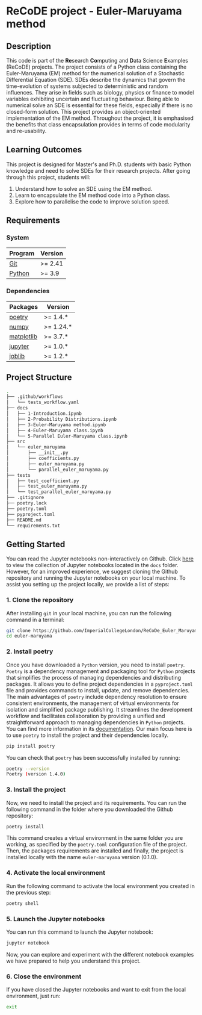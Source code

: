 # ReCoDE project - Euler-Maruyama method

## Description

This code is part of the **Re**search **Co**mputing and **D**ata Science **E**xamples (ReCoDE) projects. 
The project consists of a Python class containing the Euler-Maruyama (EM) method for the numerical solution
of a Stochastic Differential Equation (SDE). SDEs describe the dynamics that govern the time-evolution of 
systems subjected to deterministic and random influences. They arise in fields such as biology, physics or 
finance to model variables exhibiting uncertain and fluctuating behaviour. Being able to numerical solve an SDE 
is essential for these fields, especially if there is no closed-form solution. This project provides an 
object-oriented implementation of the EM method. Throughout the project, it is emphasised the benefits that
class encapsulation provides in terms of code modularity and re-usability.

## Learning Outcomes
This project is designed for Master's and Ph.D. students with basic Python knowledge and need to solve SDEs
for their research projects. After going through this project, students will:

1. Understand how to solve an SDE using the EM method.
2. Learn to encapsulate the EM method code into a Python class.
3. Explore how to parallelise the code to improve solution speed.


## Requirements

### System

| Program                                                    | Version |
|------------------------------------------------------------|---------|
| [Git](https://git-scm.com/)                                | >= 2.41 |
| [Python](https://www.python.org/downloads/)                | >= 3.9  |

### Dependencies

| Packages                                               | Version   |
|--------------------------------------------------------|-----------|
| [poetry](https://python-poetry.org/docs/)              | >= 1.4.*  |
| [numpy](https://numpy.org/doc/stable/)                 | >= 1.24.* |
| [matplotlib](https://matplotlib.org/stable/index.html) | >= 3.7.*  |
| [jupyter](http://jupyter.org/install)                  | >= 1.0.*  |
| [joblib](https://joblib.readthedocs.io/en/stable/)     | >= 1.2.*  |

## Project Structure
```bash 
.
├── .github/workflows
│   └── tests_workflow.yaml
├── docs
│   ├── 1-Introduction.ipynb
│   ├── 2-Probability Distributions.ipynb
│   ├── 3-Euler-Maruyama method.ipynb
│   ├── 4-Euler-Maruyama class.ipynb
│   └── 5-Parallel Euler-Maruyama class.ipynb
├── src
│   └── euler_maruyama
│       ├── __init__.py
│       ├── coefficients.py
│       ├── euler_maruyama.py
│       └── parallel_euler_maruyama.py
├── tests
│   ├── test_coefficient.py
│   ├── test_euler_maruyama.py
│   └── test_parallel_euler_maruyama.py
├── .gitignore
├── poetry.lock
├── poetry.toml
├── pyproject.toml
├── README.md
└── requirements.txt
```

## Getting Started

You can read the Jupyter notebooks non-interactively on Github. Click [here](https://github.com/ImperialCollegeLondon/ReCoDe_Euler_Maruyama/tree/main/docs)
to view the collection of Jupyter notebooks located in the ``docs`` folder. However, for an improved experience, we suggest cloning the Github repository and running the Jupyter notebooks on your local
machine. To assist you setting up the project locally, we provide a list of steps:

### 1. Clone the repository

After installing `git` in your local machine, you can run the following command in a terminal:

```bash
git clone https://github.com/ImperialCollegeLondon/ReCoDe_Euler_Maruyama.git euler-maruyama
cd euler-maruyama
```

### 2. Install poetry

Once you have downloaded a `Python` version, you need to install `poetry`. 
`Poetry` is a dependency management and packaging tool for `Python` projects that simplifies the process of managing dependencies and distributing packages.
It allows you to define project dependencies in a `pyproject.toml` file and provides commands to install, update, and remove dependencies. 
The main advantages of `poetry` include dependency resolution to ensure consistent environments, the management of virtual environments for isolation and simplified package publishing. 
It streamlines the development workflow and facilitates collaboration by providing a unified and straightforward approach to managing dependencies in `Python` projects.
You can find more information in its [documentation](https://python-poetry.org/).
Our main focus here is to use `poetry` to install the project and their dependencies locally.

```bash
pip install poetry
```

You can check that `poetry` has been successfully installed by running:

```bash
poetry --version
Poetry (version 1.4.0)
```


### 3. Install the project

Now, we need to install the project and its requirements. You can run the following command in the folder 
where you downloaded the Github repository:

```bash
poetry install
```

This command creates a virtual environment in the same folder you are working, as specified by the
`poetry.toml` configuration file of the project. Then, the packages requirements are installed and
finally, the project is installed locally with the name `euler-maruyama` version (0.1.0).

### 4. Activate the local environment

Run the following command to activate the local environment you created in the previous step:

```bash
poetry shell
```

### 5. Launch the Jupyter notebooks

You can run this command to launch the Jupyter notebook:

```bash
jupyter notebook
```

Now, you can explore and experiment with the different notebook examples we have prepared to help you
understand this project.

### 6. Close the environment

If you have closed the Jupyter notebooks and want to exit from the local environment, just run:

```bash
exit
```

